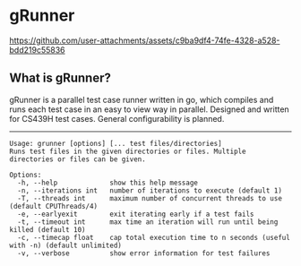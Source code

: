# gRunner

https://github.com/user-attachments/assets/c9ba9df4-74fe-4328-a528-bdd219c55836

## What is gRunner?

gRunner is a parallel test case runner written in go, which compiles and runs each test case in an easy to view way in parallel.
Designed and written for CS439H test cases. General configurability is planned.

---

```
Usage: grunner [options] [... test files/directories]
Runs test files in the given directories or files. Multiple directories or files can be given.

Options:
  -h, --help             show this help message
  -n, --iterations int   number of iterations to execute (default 1)
  -T, --threads int      maximum number of concurrent threads to use (default CPUThreads/4)
  -e, --earlyexit        exit iterating early if a test fails
  -t, --timeout int      max time an iteration will run until being killed (default 10)
  -c, --timecap float    cap total execution time to n seconds (useful with -n) (default unlimited)
  -v, --verbose          show error information for test failures
```
